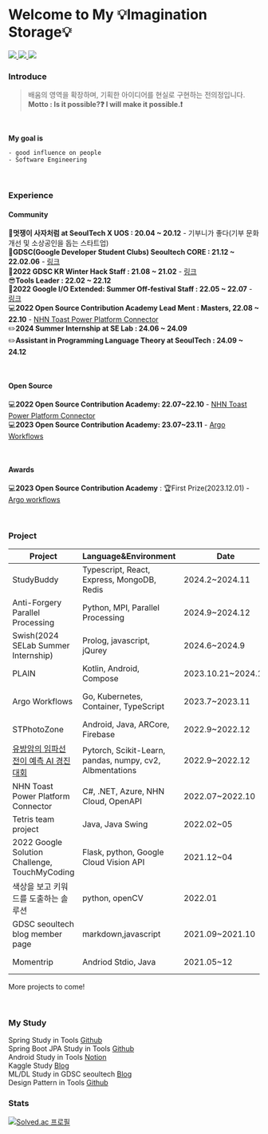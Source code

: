 # Welcome to My 💡Imagination Storage💡  

<a href="https://github.com/juijeong8324" target="_blank">
<img src="https://img.shields.io/badge/Github-181717?style=flat-square&logo=github&logoColor=white"/>
</a>
<a href="https://velog.io/@juijeong8324" target="_blank">
<img src="https://img.shields.io/badge/Velog-20c997?style=flat-square&logo=Vimeo&logoColor=white"/>
</a>        
<a href="https://www.linkedin.com/in/jeon01/" target="_blank">
<img src="https://img.shields.io/badge/-LinkedIn-blue?style=flat-square&logo=Linkedin&logoColor=white"/>
</a>

### Introduce     
> 배움의 영역을 확장하며, 기획한 아이디어를 현실로 구현하는 전의정입니다.
**Motto : Is it possible?:question: I will make it possible.:exclamation:** 

<br>

**My goal is** 
```
- good influence on people 
- Software Engineering
```
<br>


### Experience
#### Community           
🦁**멋쟁이 사자처럼 at SeoulTech X UOS : 20.04 ~ 20.12** - 기부니가 좋다(기부 문화 개선 및 소상공인을 돕는 스타트업)         
🌈**GDSC(Google Developer Student Clubs) Seoultech CORE : 21.12 ~ 22.02.06** - [링크](https://gdsc-seoultech.github.io/)         
🌈**2022 GDSC KR Winter Hack Staff : 21.08 ~ 21.02**  - [링크](https://gdsckoreahackathon2022.github.io/#/)                 
😎**Tools Leader : 22.02 ~ 22.12**             
🌈**2022 Google I/O Extended: Summer Off-festival Staff : 22.05 ~ 22.07** - [링크](https://gdg.community.dev/events/details/google-gdg-campus-korea-presents-google-io-extended-summer-off-festival/)       
💻**2022 Open Source Contribution Academy Lead Ment : Masters, 22.08 ~ 22.10** - [NHN Toast Power Platform Connector](https://github.com/devrel-kr/nhn-toast-notification-service-custom-connector)          
✏️**2024 Summer Internship at SE Lab : 24.06 ~ 24.09**          
✏️**Assistant in Programming Language Theory at SeoulTech : 24.09 ~ 24.12**

<br>

#### Open Source
💻**2022 Open Source Contribution Academy: 22.07~22.10** - [NHN Toast Power Platform Connector](https://github.com/devrel-kr/nhn-toast-notification-service-custom-connector)   
💻**2023 Open Source Contribution Academy: 23.07~23.11** - [Argo Workflows](https://github.com/ArgoWorkflows-OSS)

<br>

#### Awards
💻**2023 Open Source Contribution Academy** : 🏆First Prize(2023.12.01) - [Argo workflows](https://www.oss.kr/notice/show/53ba6af3-867d-45ad-a31c-ba576c4f1855)

<br>
     
### Project            
|Project|Language&Environment|Date|Link|
|---|---|---|---|
|StudyBuddy|Typescript, React, Express, MongoDB, Redis|2024.2~2024.11|[REPO](https://github.com/StudyBuddyCorps)|
|Anti-Forgery Parallel Processing|Python, MPI, Parallel Processing|2024.9~2024.12|[Report](https://drive.google.com/file/d/16X0Oxy7gkE6j0DyagDbr4idUklpNDWnm/view?usp=sharing)|
|Swish(2024 SELab Summer Internship)|Prolog, javascript, jQurey|2024.6~2024.9|[REPO](https://github.com/seoultech-selab/swish), [PAGE](http://selogic.seoultech.ac.kr:3050/)|
|PLAIN|Kotlin, Android, Compose|2023.10.21~2024.12|PRIVATE!|
|Argo Workflows|Go, Kubernetes, Container, TypeScript|2023.7~2023.11|[REPO](https://github.com/Argo-OSS/argo-workflows), [BLOG](https://argo-oss.github.io/2023/activites/reports/fianlReportKo#contribute-info), [VELOG](https://velog.io/@juijeong8324/series/2023-OSSCA)|
|STPhotoZone|Android, Java, ARCore, Firebase|2022.9~2022.12|[REPO](https://github.com/STPhotoZone/photoZone), [DEMO](https://www.youtube.com/watch?v=laC_sD8j0kU)|
|[유방암의 임파선 전이 예측 AI 경진대회](https://dacon.io/competitions/official/236011/overview/description)|Pytorch, Scikit-Learn, pandas, numpy, cv2, Albmentations |2022.9~2022.12| [REPO](https://drive.google.com/file/d/1zwhzGn8e1i7p-g0binhF_ZxguUusbFJI/view?usp=sharing)|
|NHN Toast Power Platform Connector|C#, .NET, Azure, NHN Cloud, OpenAPI|2022.07~2022.10|[REPO](https://github.com/devrel-kr/nhn-toast-notification-service-custom-connector), [BLOG](https://velog.io/@juijeong8324/series/OSSCA)|
|Tetris team project|Java, Java Swing|2022.02~05|[REPO](https://github.com/SE10team/Tetris_final), [Notion](https://www.notion.so/SE-9a7db99cc59247d795e8db65551cb87c)|
|2022 Google Solution Challenge, TouchMyCoding|Flask, python, Google Cloud Vision API|2021.12~04|[REPO](https://github.com/gdsc-seoultech/touch_my_coding_back), [VIDEO](https://youtu.be/Mr5j7ncXz4E)|
|색상을 보고 키워드를 도출하는 솔루션|python, openCV|2022.01|[REPO](https://github.com/juijeong8324/ReadColor)|
|GDSC seoultech blog member page|markdown,javascript|2021.09~2021.10|[LINK](https://gdsc-seoultech.github.io/members/1)|
|Momentrip|Andriod Stdio, Java|2021.05~12|[REPO](https://github.com/juijeong8324/Momentrip), [Notion](https://weak-meteoroid-883.notion.site/MomenTrip-a662703a6b7c41709bc1ab084a4f051c)|
  
More projects to come!

<br> 

### My Study
Spring Study in Tools [Github](https://github.com/junyoii/we_study_spring)            
Spring Boot JPA Study in Tools [Github](https://github.com/oh980225/JPA_Study)            
Android Study in Tools [Notion](https://weak-meteoroid-883.notion.site/Android-App-programming-791ca9675497411db788ef2350d4b4d7)                   
Kaggle Study [Blog](https://velog.io/@juijeong8324/series/%EC%BA%90%EA%B8%80%EC%8A%A4%ED%84%B0%EB%94%94)                
ML/DL Study in GDSC seoultech [Blog](https://gdsc-seoultech.github.io/category/1st_term?tag=ml)                                                              
Design Pattern in Tools [Github](https://github.com/leeeha/CS-Study)                     

### Stats              
[![Solved.ac 프로필](http://mazassumnida.wtf/api/pastel/generate_badge?boj=qnddlek2)](https://solved.ac/qnddlek2)
